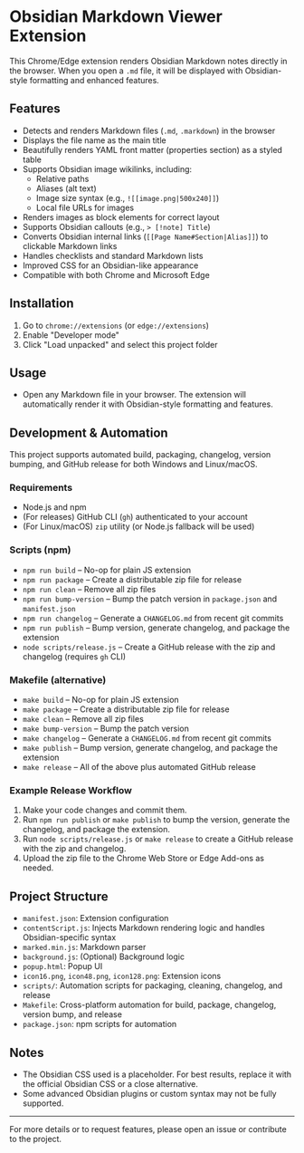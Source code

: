 # Obsidian Markdown Viewer Extension

This Chrome/Edge extension renders Obsidian Markdown notes directly in the browser. When you open a `.md` file, it will be displayed with Obsidian-style formatting and enhanced features.

## Features
- Detects and renders Markdown files (`.md`, `.markdown`) in the browser
- Displays the file name as the main title
- Beautifully renders YAML front matter (properties section) as a styled table
- Supports Obsidian image wikilinks, including:
  - Relative paths
  - Aliases (alt text)
  - Image size syntax (e.g., `![[image.png|500x240]]`)
  - Local file URLs for images
- Renders images as block elements for correct layout
- Supports Obsidian callouts (e.g., `> [!note] Title`)
- Converts Obsidian internal links (`[[Page Name#Section|Alias]]`) to clickable Markdown links
- Handles checklists and standard Markdown lists
- Improved CSS for an Obsidian-like appearance
- Compatible with both Chrome and Microsoft Edge

## Installation
1. Go to `chrome://extensions` (or `edge://extensions`)
2. Enable "Developer mode"
3. Click "Load unpacked" and select this project folder

## Usage
- Open any Markdown file in your browser. The extension will automatically render it with Obsidian-style formatting and features.

## Development & Automation
This project supports automated build, packaging, changelog, version bumping, and GitHub release for both Windows and Linux/macOS.

### Requirements
- Node.js and npm
- (For releases) GitHub CLI (`gh`) authenticated to your account
- (For Linux/macOS) `zip` utility (or Node.js fallback will be used)

### Scripts (npm)
- `npm run build` – No-op for plain JS extension
- `npm run package` – Create a distributable zip file for release
- `npm run clean` – Remove all zip files
- `npm run bump-version` – Bump the patch version in `package.json` and `manifest.json`
- `npm run changelog` – Generate a `CHANGELOG.md` from recent git commits
- `npm run publish` – Bump version, generate changelog, and package the extension
- `node scripts/release.js` – Create a GitHub release with the zip and changelog (requires `gh` CLI)

### Makefile (alternative)
- `make build` – No-op for plain JS extension
- `make package` – Create a distributable zip file for release
- `make clean` – Remove all zip files
- `make bump-version` – Bump the patch version
- `make changelog` – Generate a `CHANGELOG.md` from recent git commits
- `make publish` – Bump version, generate changelog, and package the extension
- `make release` – All of the above plus automated GitHub release

### Example Release Workflow
1. Make your code changes and commit them.
2. Run `npm run publish` or `make publish` to bump the version, generate the changelog, and package the extension.
3. Run `node scripts/release.js` or `make release` to create a GitHub release with the zip and changelog.
4. Upload the zip file to the Chrome Web Store or Edge Add-ons as needed.

## Project Structure
- `manifest.json`: Extension configuration
- `contentScript.js`: Injects Markdown rendering logic and handles Obsidian-specific syntax
- `marked.min.js`: Markdown parser
- `background.js`: (Optional) Background logic
- `popup.html`: Popup UI
- `icon16.png`, `icon48.png`, `icon128.png`: Extension icons
- `scripts/`: Automation scripts for packaging, cleaning, changelog, and release
- `Makefile`: Cross-platform automation for build, package, changelog, version bump, and release
- `package.json`: npm scripts for automation

## Notes
- The Obsidian CSS used is a placeholder. For best results, replace it with the official Obsidian CSS or a close alternative.
- Some advanced Obsidian plugins or custom syntax may not be fully supported.

---

For more details or to request features, please open an issue or contribute to the project.
